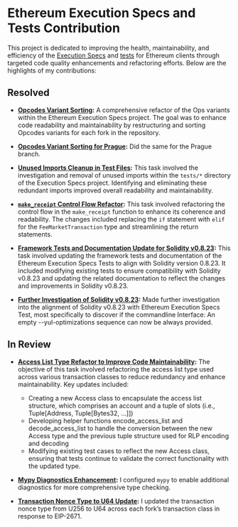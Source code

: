 # Ethereum Execution Specs and Tests Contribution

This project is dedicated to improving the health, maintainability, and efficiency of the [Execution Specs]() and [tests]() for Ethereum clients through targeted code quality enhancements and refactoring efforts. Below are the highlights of my contributions:

## Resolved

* **[Opcodes Variant Sorting](https://github.com/ethereum/execution-specs/pull/957/files):** A comprehensive refactor of the Ops variants within the Ethereum Execution Specs project. The goal was to enhance code readability and maintainability by restructuring and sorting Opcodes variants for each fork in the repository.

* **[Opcodes Variant Sorting for Prague](https://github.com/ethereum/execution-specs/pull/958):** Did the same for the Prague branch.

* **[Unused Imports Cleanup in Test Files](https://github.com/ethereum/execution-specs/pull/916/files):** This task involved the investigation and removal of unused imports within the `tests/*` directory of the Execution Specs project. Identifying and eliminating these redundant imports improved overall readability and maintainability.

* **[`make_receipt` Control Flow Refactor](https://github.com/ethereum/execution-specs/pull/884/files):** This task involved refactoring the control flow in the `make_receipt` function to enhance its coherence and readability. The changes included replacing the `if` statement with `elif` for the `FeeMarketTransaction` type and streamlining the return statements.

* **[Framework Tests and Documentation Update for Solidity v0.8.23](https://github.com/ethereum/execution-spec-tests/pull/373):** This task involved updating the framework tests and documentation of the Ethereum Execution Specs Tests to align with Solidity version 0.8.23. It included modifying existing tests to ensure compatibility with Solidity v0.8.23 and updating the related documentation to reflect the changes and improvements in Solidity v0.8.23.

* **[Further Investigation of Solidity v0.8.23](https://github.com/ethereum/execution-spec-tests/issues/395):** Made further investigation into the alignment of Solidity v0.8.23 with Ethereum Execution Specs Test, most specifically to discover if the commandline Interface: An empty --yul-optimizations sequence can now be always provided.

## In Review

* **[Access List Type Refactor to Improve Code Maintainability](https://github.com/ethereum/execution-specs/pull/960):** The objective of this task involved refactoring the access list type used across various transaction classes to reduce redundancy and enhance maintainability. Key updates included:
  * Creating a new Access class to encapsulate the access list structure, which comprises an account and a tuple of slots (i.e., Tuple[Address, Tuple[Bytes32, ...]])
  * Developing helper functions encode_access_list and decode_access_list to handle the conversion between the new Access type and the previous tuple structure used for RLP encoding and decoding
  * Modifying existing test cases to reflect the new Access class, ensuring that tests continue to validate the correct functionality with the updated type.

* **[Mypy Diagnostics Enhancement](https://github.com/ethereum/execution-specs/pull/984):** I configured `mypy` to enable additional diagnostics for more comprehensive type checking.

* **[Transaction Nonce Type to U64 Update](https://github.com/ethereum/execution-specs/pull/995):** I updated the transaction nonce type from U256 to U64 across each fork’s transaction class in response to EIP-2671.
